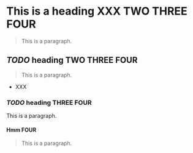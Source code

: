 # This is a heading XXX TWO THREE FOUR

> This is a paragraph.

## *TODO* heading TWO THREE FOUR

> This is a paragraph.

- XXX

### *TODO* heading THREE FOUR

This is a paragraph.

#### Hmm FOUR

> This is a paragraph.
